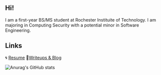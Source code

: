 ## Hi!

I am a first-year BS/MS student at Rochester Instituite of Technology. I am majoring in Computing Security with a
potential minor in Software Engineering.

## Links

🌀 [Resume](https://ashleynikr.github.io/AshleyNikirkResume.pdf)
🚀[Writeups & Blog](https://ashleynikr.github.io/)



![Anurag's GitHub stats](https://github-readme-stats.vercel.app/api?username=AshleyNikr&show_icons=true&theme=radical)
